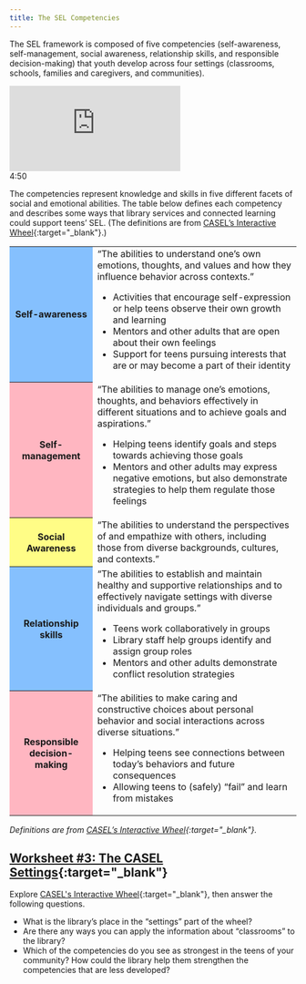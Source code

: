 ```yaml
---
title: The SEL Competencies
---
```


The SEL framework is composed of five competencies (self-awareness, self-management, social awareness, relationship skills, and responsible decision-making) that youth develop across four settings (classrooms, schools, families and caregivers, and communities).

<iframe src="https://www.youtube.com/embed/ouXhi_CfBVg" frameborder="0" allow="autoplay; encrypted-media" allowfullscreen></iframe>
<div class="videotime" style="float:none;">4:50</div>


The competencies represent knowledge and skills in five different facets of social and emotional abilities. The table below defines each competency and describes some ways that library services and connected learning could support teens’ SEL. (The definitions are from [CASEL’s Interactive Wheel](https://casel.org/fundamentals-of-sel/what-is-the-casel-framework/#interactive-casel-wheel){:target="_blank"}.)

<table class="updatedcolor">
	<tr><th bgcolor="#85c0fe">Self-awareness</th><td>“The abilities to understand one’s own emotions, thoughts, and values and how they influence behavior across contexts.”
<ul><li>
Activities that encourage self-expression or help teens observe their own growth and learning</li>
<li>Mentors and other adults that are open about their own feelings</li>
<li>Support for teens pursuing interests that are or may become a part of their identity</li></ul>

</td></tr>
	<tr><th bgcolor="lightpink">Self-management</th><td>“The abilities to manage one’s emotions, thoughts, and behaviors effectively in different situations and to achieve goals and aspirations.”
<ul><li>
Helping teens identify goals and steps towards achieving those goals</li>
<li>Mentors and other adults may express negative emotions, but also demonstrate strategies to help them regulate those feelings</li></ul>
	</td></tr>
	<tr><th bgcolor="#fffd86">Social Awareness</th><td>“The abilities to understand the perspectives of and empathize with others, including those from diverse backgrounds, cultures, and contexts.”</td></tr>
<tr><th bgcolor="#85c0fe">Relationship skills</th><td>“The abilities to establish and maintain healthy and supportive relationships and to effectively navigate settings with diverse individuals and groups.”
<ul><li>
Teens work collaboratively in groups</li>
<li>Library staff help groups identify and assign group roles</li>
<li>Mentors and other adults demonstrate conflict resolution strategies</li>
</ul>

</td></tr>


<tr><th bgcolor="lightpink">Responsible decision-making</th><td>“The abilities to make caring and constructive choices about personal behavior and social interactions across diverse situations.”
<ul><li>
Helping teens see connections between today’s behaviors and future consequences </li>
<li>Allowing teens to (safely) “fail” and learn from mistakes</li></ul>
	</td></tr>
</table>

*Definitions are from [CASEL’s Interactive Wheel](https://casel.org/fundamentals-of-sel/what-is-the-casel-framework/#interactive-casel-wheel){:target="_blank"}.*

<div class="callout activity" markdown="1">

## [Worksheet #3: The CASEL Settings](https://docs.google.com/document/d/1PZJ_VmpqentsoFv__xt5jRH5g8Ta0u4-2i3XAW4HuKU/edit#heading=h.q0jrmlw992w9){:target="_blank"}

Explore [CASEL's Interactive Wheel](https://casel.org/fundamentals-of-sel/what-is-the-casel-framework/#interactive-casel-wheel){:target="_blank"}, then answer the following questions. 

* What is the library’s place in the “settings” part of the wheel? 
* Are there any ways you can apply the information about “classrooms” to the library? 
* Which of the competencies do you see as strongest in the teens of your community? How could the library help them strengthen the competencies that are less developed? 

</div>
